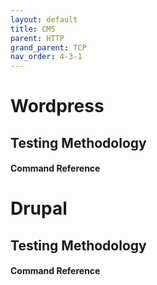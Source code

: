 ```yaml
---
layout: default
title: CMS
parent: HTTP
grand_parent: TCP
nav_order: 4-3-1
---
```

# Wordpress
## Testing Methodology
#### Command Reference

# Drupal
## Testing Methodology
#### Command Reference



